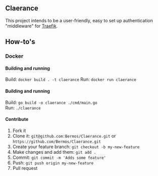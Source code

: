 Claerance
---------

This project intends to be a user-friendly, easy to set up authentication
"middleware" for [Traefik](https://github.com/containous/traefik).

## How-to's

### Docker
#### Building and running
Build: `docker build . -t claerance`
Run: `docker run claerance`

#### Building and running
Build: `go build -o claerance ./cmd/main.go`  
Run: `./claerance`

#### Contribute
1. Fork it
2. Clone it: `git@github.com:Bermos/Claerance.git` or `https://github.com/Bermos/Claerance.git`
3. Create your feature branch: `git checkout -b my-new-feature`
4. Make changes and add them: `git add .`
5. Commit: `git commit -m 'Adds some feature'`
6. Push: `git push origin my-new-feature`
7. Pull request
